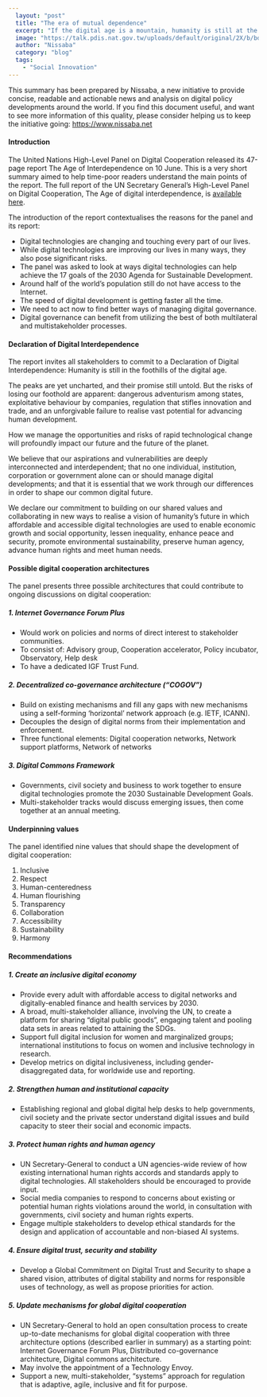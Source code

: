 ```yaml
---
  layout: "post"
  title: "The era of mutual dependence"
  excerpt: "If the digital age is a mountain, humanity is still at the foot of the mountain. The peak is still untouched, and the outlook after the summit is still unknown."
  image: "https://talk.pdis.nat.gov.tw/uploads/default/original/2X/b/bdb25714dbd3e9287ba64f5bea7ae75b3385edbf.jpeg"
  author: "Nissaba"
  category: "blog"
  tags: 
    - "Social Innovation"
---
```



This summary has been prepared by Nissaba, a new initiative to provide concise, readable and actionable news and analysis on digital policy developments around the world. If you find this document useful, and want to see more information of this quality, please consider helping us to keep the initiative going: https://www.nissaba.net

#### Introduction

The United Nations High-Level Panel on Digital Cooperation released its 47-page report The Age of Interdependence on 10 June. This is a very short summary aimed to help time-poor readers understand the main points of the report. The full report of the UN Secretary General’s High-Level Panel on Digital Cooperation, The Age of digital interdependence, is [available here](https://digitalcooperation.org/wp-content/uploads/2019/06/digitalcooperation-report-for-web.pdf). 

The introduction of the report contextualises the reasons for the panel and its report:
* Digital technologies are changing and touching every part of our lives. 
* While digital technologies are improving our lives in many ways, they also pose significant risks. 
* The panel was asked to look at ways digital technologies can help achieve the 17 goals of the 2030 Agenda for Sustainable Development. 
* Around half of the world’s population still do not have access to the Internet. 
* The speed of digital development is getting faster all the time. 
* We need to act now to find better ways of managing digital governance.
* Digital governance can benefit from utilizing the best of both multilateral and multistakeholder processes. 

#### Declaration of Digital Interdependence 

The report invites all stakeholders to commit to a Declaration of Digital Interdependence: Humanity is still in the foothills of the digital age. 

The peaks are yet uncharted, and their promise still untold. But the risks of losing our foothold are apparent: dangerous adventurism among states, exploitative behaviour by companies, regulation that stifles innovation and trade, and an unforgivable failure to realise vast potential for advancing human development.

How we manage the opportunities and risks of rapid technological change will profoundly impact our future and the future of the planet.

We believe that our aspirations and vulnerabilities are deeply interconnected and interdependent; that no one individual, institution, corporation or government alone can or should manage digital developments; and that it is essential that we work through our differences in order to shape our common digital future. 

We declare our commitment to building on our shared values and collaborating in new ways to realise a vision of humanity’s future in which affordable and accessible digital technologies are used to enable economic growth and social opportunity, lessen inequality, enhance peace and security, promote environmental sustainability, preserve human agency, advance human rights and meet human needs. 

#### Possible digital cooperation architectures 

The panel presents three possible architectures that could contribute to ongoing discussions on digital cooperation: 

##### 1. Internet Governance Forum Plus
* Would work on policies and norms of direct interest to stakeholder communities. 
* To consist of: Advisory group, Cooperation accelerator, Policy incubator, Observatory, Help desk
* To have a dedicated IGF Trust Fund.

##### 2. Decentralized co-governance architecture (“COGOV”)
* Build on existing mechanisms and fill any gaps with new mechanisms using a self-forming ‘horizontal’ network approach (e.g. IETF, ICANN). 
* Decouples the design of digital norms from their implementation and enforcement. 
* Three functional elements: Digital cooperation networks, Network support platforms, Network of networks 

##### 3. Digital Commons Framework 
* Governments, civil society and business to work together to ensure digital technologies promote the 2030 Sustainable Development Goals.
* Multi-stakeholder tracks would discuss emerging issues, then come together at an annual meeting.

#### Underpinning values

The panel identified nine values that should shape the development of digital cooperation: 

1. Inclusive
2. Respect
3. Human-centeredness
4. Human flourishing
5. Transparency
6. Collaboration
7. Accessibility
8. Sustainability
9. Harmony

#### Recommendations

##### 1. Create an inclusive digital economy 
* Provide every adult with affordable access to digital networks and digitally-enabled finance and health services by 2030. 
* A broad, multi-stakeholder alliance, involving the UN, to create a platform for sharing “digital public goods”, engaging talent and pooling data sets in areas related to attaining the SDGs. 
* Support full digital inclusion for women and marginalized groups; international institutions to focus on women and inclusive technology in research. 
* Develop metrics on digital inclusiveness, including gender-disaggregated data, for worldwide use and reporting. 

##### 2. Strengthen human and institutional capacity 
* Establishing regional and global digital help desks to help governments, civil society and the private sector understand digital issues and build capacity to steer their social and economic impacts. 

##### 3. Protect human rights and human agency
* UN Secretary-General to conduct a UN agencies-wide review of how existing international human rights accords and standards apply to digital technologies. All stakeholders should be encouraged to provide input.  
* Social media companies to respond to concerns about existing or potential human rights violations around the world, in consultation with governments, civil society and human rights experts. 
* Engage multiple stakeholders to develop ethical standards for the design and application of accountable and non-biased AI systems. 

##### 4. Ensure digital trust, security and stability
* Develop a Global Commitment on Digital Trust and Security to shape a shared vision, attributes of digital stability and norms for responsible uses of technology, as well as propose priorities for action. 

##### 5. Update mechanisms for global digital cooperation 
* UN Secretary-General to hold an open consultation process to create up-to-date mechanisms for global digital cooperation with three architecture options (described earlier in summary) as a starting point: Internet Governance Forum Plus, Distributed co-governance architecture, Digital commons architecture.
* May involve the appointment of a Technology Envoy.
* Support a new, multi-stakeholder, “systems” approach for regulation that is adaptive, agile, inclusive and fit for purpose.
